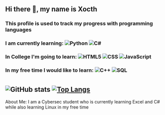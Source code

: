 ## Hi there 👋, my name is Xocth


### This profile is used to track my progress with programming languages
### I am currently learning: ![Python](https://img.shields.io/badge/python-%233776AB.svg?style=for-the-badge&logo=python&logoColor=white) ![C#](https://img.shields.io/badge/C%23-indigo?style=for-the-badge&logo=c%23)
### In College I'm going to learn: ![HTML5](https://img.shields.io/badge/html5-%23E34F26.svg?style=for-the-badge&logo=html5&logoColor=white)  ![CSS](https://img.shields.io/badge/css-%231572B6.svg?style=for-the-badge&logo=css3&logoColor=white)  ![JavaScript](https://img.shields.io/badge/javascript-%23323330.svg?style=for-the-badge&logo=javascript&logoColor=%23F7DF1E)        
### In my free time I would like to learn: ![C++](https://img.shields.io/badge/C%2B%2B-blue?style=for-the-badge&logo=c%2B%2B) ![SQL](https://img.shields.io/badge/sql-%2307405e.svg?style=for-the-badge&logo=postgresql&logoColor=white) 

# #

         
## ![GitHub stats](https://github-readme-stats.vercel.app/api?username=Xocth&show_icons=true) [![Top Langs](https://github-readme-stats.vercel.app/api/top-langs/?username=Xocth)](https://github.com/anuraghazra/github-readme-stats)
About Me: I am a Cybersec student who is currently learning Excel and C# while also learning Linux in my free time 
##
